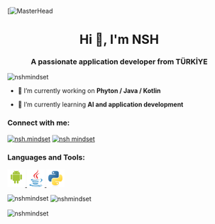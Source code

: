 [![MasterHead](https://i.pinimg.com/736x/bf/9a/18/bf9a18d6fbdbb68de604feadc175c609.jpg)
<h1 align="center">Hi 👋, I'm NSH</h1>
<h3 align="center">A passionate application developer from TÜRKİYE</h3>

<p align="left"> <img src="https://komarev.com/ghpvc/?username=nshmindset&label=Profile%20views&color=0e75b6&style=flat" alt="nshmindset" /> </p>

- 🔭 I’m currently working on **Phyton / Java / Kotlin**

- 🌱 I’m currently learning **AI and application development**

<h3 align="left">Connect with me:</h3>
<p align="left">
<a href="https://instagram.com/nsh.mindset" target="blank"><img align="center" src="https://raw.githubusercontent.com/rahuldkjain/github-profile-readme-generator/master/src/images/icons/Social/instagram.svg" alt="nsh.mindset" height="30" width="40" /></a>
<a href="https://www.youtube.com/c/nsh mindset" target="blank"><img align="center" src="https://raw.githubusercontent.com/rahuldkjain/github-profile-readme-generator/master/src/images/icons/Social/youtube.svg" alt="nsh mindset" height="30" width="40" /></a>
</p>

<h3 align="left">Languages and Tools:</h3>
<p align="left"> <a href="https://developer.android.com" target="_blank" rel="noreferrer"> <img src="https://raw.githubusercontent.com/devicons/devicon/master/icons/android/android-original-wordmark.svg" alt="android" width="40" height="40"/> </a> <a href="https://www.java.com" target="_blank" rel="noreferrer"> <img src="https://raw.githubusercontent.com/devicons/devicon/master/icons/java/java-original.svg" alt="java" width="40" height="40"/> </a> <a href="https://www.python.org" target="_blank" rel="noreferrer"> <img src="https://raw.githubusercontent.com/devicons/devicon/master/icons/python/python-original.svg" alt="python" width="40" height="40"/> </a> </p>

<p><img align="left" src="https://github-readme-stats.vercel.app/api/top-langs?username=nshmindset&show_icons=true&locale=en&layout=compact" alt="nshmindset" /></p>

<p>&nbsp;<img align="center" src="https://github-readme-stats.vercel.app/api?username=nshmindset&show_icons=true&locale=en" alt="nshmindset" /></p>

<p><img align="center" src="https://github-readme-streak-stats.herokuapp.com/?user=nshmindset&" alt="nshmindset" /></p>
